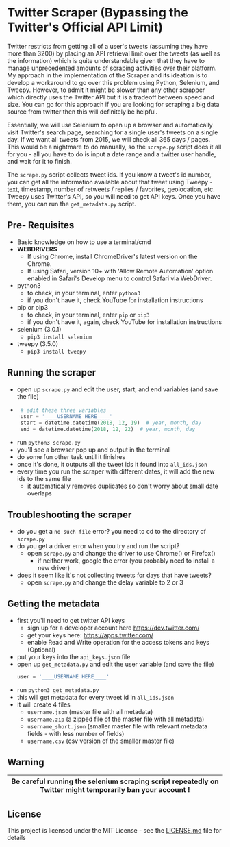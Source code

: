# Twitter Scraper (Bypassing the Twitter's Official API Limit)

Twitter restricts from getting all of a user's tweets (assuming they have more than 3200) by placing an API retrieval limit over the tweets (as well as the information) which is quite understandable given that they have to manage unprecedented amounts of scraping activities over their platform. 
My approach in the implementation of the Scraper and its ideation is to develop a  workaround to go over this problem using Python, Selenium, and Tweepy. However, to admit it might be slower than any other scrapper which directly uses the Twitter API but it is a tradeoff between speed and size. You can go for this approach if you are looking for scraping a big data source from twitter then this will definitely be helpful. 

Essentially, we will use Selenium to open up a browser and automatically visit Twitter's search page, searching for a single user's tweets on a single day. If we want all tweets from 2015, we will check all 365 days / pages. This would be a nightmare to do manually, so the `scrape.py` script does it all for you - all you have to do is input a date range and a twitter user handle, and wait for it to finish.

The `scrape.py` script collects tweet ids. If you know a tweet's id number, you can get all the information available about that tweet using Tweepy - text, timestamp, number of retweets / replies / favorites, geolocation, etc. Tweepy uses Twitter's API, so you will need to get API keys. Once you have them, you can run the `get_metadata.py` script.

## Pre- Requisites

- Basic knowledge on how to use a terminal/cmd
- **WEBDRIVERS**
    - If using Chrome, install ChromeDriver's latest version on the Chrome.
    - If using Safari, version 10+ with 'Allow Remote Automation' option enabled in Safari's Develop menu to control Safari via WebDriver. 
- python3
  - to check, in your terminal, enter `python3`
  - if you don't have it, check YouTube for installation instructions
- pip or pip3
  - to check, in your terminal, enter `pip` or `pip3`
  - if you don't have it, again, check YouTube for installation instructions
- selenium (3.0.1)
  - `pip3 install selenium`
- tweepy (3.5.0)
  - `pip3 install tweepy`

## Running the scraper

- open up `scrape.py` and edit the user, start, and end variables (and save the file)
-  ```python
    # edit these three variables
    user = '____USERNAME HERE____'
    start = datetime.datetime(2018, 12, 19)  # year, month, day
    end = datetime.datetime(2018, 12, 22)  # year, month, day
    ```   
- run `python3 scrape.py`
- you'll see a browser pop up and output in the terminal
- do some fun other task until it finishes
- once it's done, it outputs all the tweet ids it found into `all_ids.json`
- every time you run the scraper with different dates, it will add the new ids to the same file
  - it automatically removes duplicates so don't worry about small date overlaps

## Troubleshooting the scraper

- do you get a `no such file` error? you need to cd to the directory of `scrape.py`
- do you get a driver error when you try and run the script?
  - open `scrape.py` and change the driver to use Chrome() or Firefox()
    - if neither work, google the error (you probably need to install a new driver)
- does it seem like it's not collecting tweets for days that have tweets?
  - open `scrape.py` and change the delay variable to 2 or 3

## Getting the metadata

- first you'll need to get twitter API keys
  - sign up for a developer account here https://dev.twitter.com/
  - get your keys here: https://apps.twitter.com/
  - enable Read and Write operation for the access tokens and keys (Optional)
- put your keys into the `api_keys.json` file
- open up `get_metadata.py` and edit the user variable (and save the file)
    ```python
    user = '____USERNAME HERE____'
    ```   
- run `python3 get_metadata.py`
- this will get metadata for every tweet id in `all_ids.json`
- it will create 4 files
  - `username.json` (master file with all metadata)
  - `username.zip` (a zipped file of the master file with all metadata)
  - `username_short.json` (smaller master file with relevant metadata fields - with less number of fields)
  - `username.csv` (csv version of the smaller master file)

## Warning
| Be careful running the selenium scraping script repeatedly on Twitter might temporarily ban your account ! |
| --- |


## License

This project is licensed under the MIT License - see the [LICENSE.md](LICENSE.md) file for details



